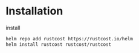 # Installation

install

```bash
helm repo add rustcost https://rustcost.io/helm
helm install rustcost rustcost/rustcost
```
